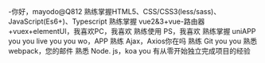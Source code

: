 -你好，mayodo@Q812
熟练掌握HTML5、CSS/CSS3(less/sass)、JavaScript(Es6+)、Typescript
熟练掌握 vue2&3+vue-路由器+vuex+elementUI，我喜欢PC，我喜欢
熟练使用 PS，我喜欢
熟练掌握 uniAPP you you live you you wo，APP
熟练 Ajax，Axios你在吗
熟练 Git you you
熟悉 webpack，您的邮件
熟悉 Node. js，koa you
有从零开始独立完成项目的经验

<!---
Q812/Q812是一个特殊的存储库，因为它的'README. Mdyou（这个文件）会出现在您的GitHub配置文件中。
您可以单击预览链接查看更改。
--->

